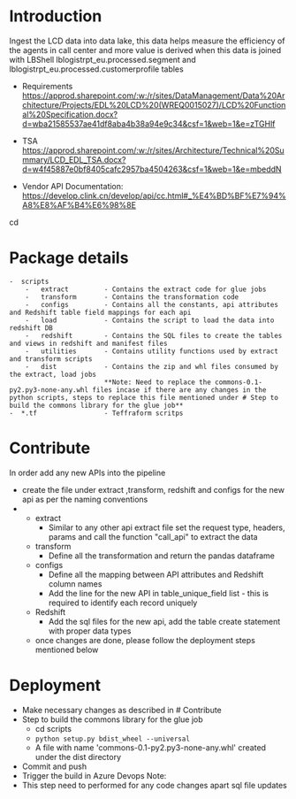 # Introduction 
Ingest the LCD data into data lake, this data helps measure the efficiency of the agents in call center and more value is derived when this data is joined with LBShell lblogistrpt_eu.processed.segment and lblogistrpt_eu.processed.customerprofile tables

- Requirements
https://approd.sharepoint.com/:w:/r/sites/DataManagement/Data%20Architecture/Projects/EDL%20LCD%20(WREQ0015027)/LCD%20Functional%20Specification.docx?d=wba21585537ae41df8aba4b38a94e9c34&csf=1&web=1&e=zTGHlf

- TSA
https://approd.sharepoint.com/:w:/r/sites/Architecture/Technical%20Summary/LCD_EDL_TSA.docx?d=w4f45887e0bf8405cafc2957ba4504263&csf=1&web=1&e=mbeddN

- Vendor API Documentation: https://develop.clink.cn/develop/api/cc.html#_%E4%BD%BF%E7%94%A8%E8%AF%B4%E6%98%8E

cd
# Package details
    -  scripts
        -   extract         - Contains the extract code for glue jobs 
        -   transform       - Contains the transformation code
        -   configs         - Contains all the constants, api attributes and Redshift table field mappings for each api 
        -   load            - Contains the script to load the data into redshift DB
        -   redshift        - Contains the SQL files to create the tables and views in redshift and manifest files 
        -   utilities       - Contains utility functions used by extract and transform scripts
        -   dist            - Contains the zip and whl files consumed by the extract, load jobs
                            **Note: Need to replace the commons-0.1-py2.py3-none-any.whl files incase if there are any changes in the python scripts, steps to replace this file mentioned under # Step to build the commons library for the glue job**                           
    -  *.tf                 - Teffraform scritps 

# Contribute
In order add any new APIs into the pipeline
-   create the file under extract ,transform, redshift and configs for the new api as per the naming conventions
-   -   extract
        -   Similar to any other api extract file set the request type, headers, params and call the function "call_api" to extract the data
    -   transform
        -   Define all the transformation and return the pandas dataframe
    -   configs
        -   Define all the mapping between API attributes and Redshift column names
        -   Add the line for the new API in table_unique_field list - this is required to identify each record uniquely
    -   Redshift
        -  Add the sql files for the new api, add the table create statement with proper data types
    - once changes are done, please follow the deployment steps mentioned below


# Deployment
-   Make necessary changes as described in # Contribute
-   Step to build the commons library for the glue job
    -   cd scripts
    -   ```python setup.py bdist_wheel --universal```
    -   A file with name 'commons-0.1-py2.py3-none-any.whl' created under the dist directory
-   Commit and push
- Trigger the build in Azure Devops
Note:
-   This step need to performed for any code changes apart sql file updates

